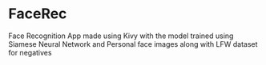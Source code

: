 # FaceRec
Face Recognition App made using Kivy with the model trained using Siamese Neural Network and Personal face images along with LFW dataset for negatives 
